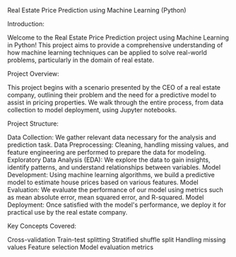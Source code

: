 Real Estate Price Prediction using Machine Learning (Python)

Introduction:

Welcome to the Real Estate Price Prediction project using Machine Learning in Python! This project aims to provide a comprehensive understanding of how machine learning techniques can be applied to solve real-world problems, particularly in the domain of real estate.

Project Overview:

This project begins with a scenario presented by the CEO of a real estate company, outlining their problem and the need for a predictive model to assist in pricing properties. We walk through the entire process, from data collection to model deployment, using Jupyter notebooks.

Project Structure:

Data Collection: We gather relevant data necessary for the analysis and prediction task.
Data Preprocessing: Cleaning, handling missing values, and feature engineering are performed to prepare the data for modeling.
Exploratory Data Analysis (EDA): We explore the data to gain insights, identify patterns, and understand relationships between variables.
Model Development: Using machine learning algorithms, we build a predictive model to estimate house prices based on various features.
Model Evaluation: We evaluate the performance of our model using metrics such as mean absolute error, mean squared error, and R-squared.
Model Deployment: Once satisfied with the model's performance, we deploy it for practical use by the real estate company.

Key Concepts Covered:

Cross-validation
Train-test splitting
Stratified shuffle split
Handling missing values
Feature selection
Model evaluation metrics









